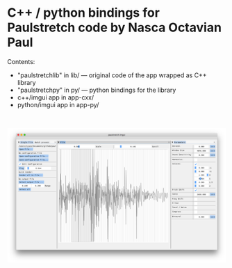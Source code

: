 # C++ / python bindings for Paulstretch code by Nasca Octavian Paul

Contents:<br>
- "paulstretchlib" in lib/ — original code of the app wrapped as C++ library<br>
- "paulstretchpy" in py/ — python bindings for the library
- c++/imgui app in app-cxx/<br>
- python/imgui app in app-py/<br>

<br>

![screenshot](screenshot.png)
